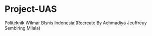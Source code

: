 # Project-UAS
Politeknik Wilmar BIsnis Indonesia (Recreate By Achmadiya Jeuffreuy Sembiring Milala)
